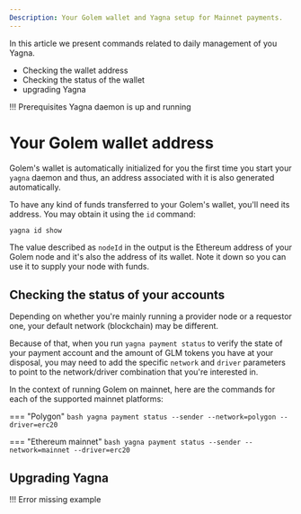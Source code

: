 ```yaml
---
Description: Your Golem wallet and Yagna setup for Mainnet payments.
---
```


In this article we present commands related to daily management of you Yagna.

* Checking the wallet address
* Checking the status of the wallet
* upgrading Yagna


!!! Prerequisites
Yagna daemon is up and running

# Your Golem wallet address

Golem's wallet is automatically initialized for you the first time you start your `yagna` daemon and thus, an address associated with it is also generated automatically.

To have any kind of funds transferred to your Golem's wallet, you'll need its address. You may obtain it using the `id` command:

```bash
yagna id show
```

The value described as `nodeId` in the output is the Ethereum address of your Golem node and it's also the address of its wallet. Note it down so you can use it to supply your node with funds.


## Checking the status of your accounts

Depending on whether you're mainly running a provider node or a requestor one, your default network (blockchain) may be different.

Because of that, when you run `yagna payment status` to verify the state of your payment account and the amount of GLM tokens you have at your disposal, you may need to add the specific `network` and `driver` parameters to point to the network/driver combination that you're interested in.

In the context of running Golem on mainnet, here are the commands for each of the supported mainnet platforms:

=== "Polygon"
    ```bash
    yagna payment status --sender --network=polygon --driver=erc20
    ```

=== "Ethereum mainnet"
    ```bash
    yagna payment status --sender --network=mainnet --driver=erc20
    ```

## Upgrading Yagna 

!!! Error 
missing example

